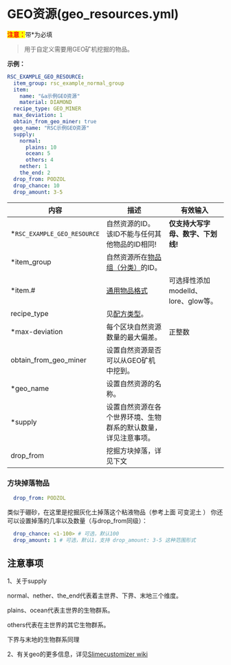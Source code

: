 # GEO资源(geo_resources.yml)

<mark style="color:red;">**注意：**</mark>带\*为必填

> 用于自定义需要用GEO矿机挖掘的物品。

**示例：**

```yaml
RSC_EXAMPLE_GEO_RESOURCE:
  item_group: rsc_example_normal_group
  item:
    name: "&a示例GEO资源"
    material: DIAMOND
  recipe_type: GEO_MINER
  max_deviation: 1
  obtain_from_geo_miner: true
  geo_name: "RSC示例GEO资源"
  supply:
    normal:
      plains: 10
      ocean: 5
      others: 4
    nether: 1
    the_end: 2
  drop_from: PODZOL
  drop_chance: 10
  drop_amount: 3-5
```

| 内容 | 描述 | 有效输入 |
| --- | ----------- | ----------------- |
| \*`RSC_EXAMPLE_GEO_RESOURCE` | 自然资源的ID。<br>该ID不能与任何其他物品的ID相同! | **仅支持大写字母、数字、下划线!** |
| \*item_group| 自然资源所在[物品组（分类）](file/groups.md)的ID。 |
| \*item.# | [通用物品格式](format/universal-item-format.md)| 可选择性添加modelId、lore、glow等。 |
| recipe_type | 见[配方类型](format/universal-item-format.md)。 |
| \*max-deviation | 每个区块自然资源数量的最大偏差。 | 正整数 |
| obtain_from_geo_miner | 设置自然资源是否可以从GEO矿机中挖到。|
| \*geo_name | 设置自然资源的名称。 |
| \*supply | 设置自然资源在各个世界环境、生物群系的默认数量，详见注意事项。 |
| drop_from | 挖掘方块掉落，详见下文 |

### 方块掉落物品

```yaml
  drop_from: PODZOL
```

类似于硼砂，在这里是挖掘灰化土掉落这个粘液物品（参考上面 可变泥土 ）
你还可以设置掉落的几率以及数量（与drop_from同级）：

```yaml
  drop_chance: <1-100> # 可选，默认100
  drop_amount: 1 # 可选，默认1，支持 drop_amount: 3-5 这种范围形式
```

## 注意事项

1、关于supply

normal、nether、the\_end代表着主世界、下界、末地三个维度。

plains、ocean代表主世界的生物群系。

others代表在主世界的其它生物群系。

下界与末地的生物群系同理

2、有关geo的更多信息，详见[Slimecustomizer wiki](https://slimefun-addons-wiki.guizhanss.cn/slime-customizer/Geo-Resources)
